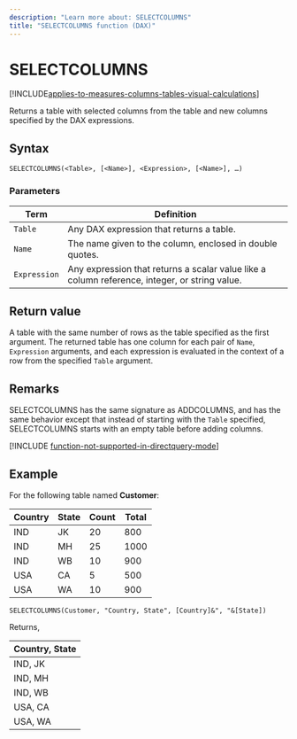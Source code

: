 ```yaml
---
description: "Learn more about: SELECTCOLUMNS"
title: "SELECTCOLUMNS function (DAX)"
---
```

# SELECTCOLUMNS

[!INCLUDE[applies-to-measures-columns-tables-visual-calculations](includes/applies-to-measures-columns-tables-visual-calculations.md)]

Returns a table with selected columns from the table and new columns specified by the DAX expressions.

## Syntax

```dax
SELECTCOLUMNS(<Table>, [<Name>], <Expression>, [<Name>], …) 
```

### Parameters

|Term|Definition|
|--------|--------------|
|`Table`|  Any DAX expression that returns a table. |
|`Name` |  The name given to the column, enclosed in double quotes. |
|`Expression` |Any expression that returns a scalar value like a column reference, integer, or string value.|

## Return value

A table with the same number of rows as the table specified as the first argument. The returned table has one column for each pair of `Name`, `Expression` arguments, and each expression is evaluated in the context of a row from the specified `Table` argument.

## Remarks

SELECTCOLUMNS has the same signature as ADDCOLUMNS, and has the same behavior except that instead of starting with the `Table` specified, SELECTCOLUMNS starts with an empty table before adding columns.

[!INCLUDE [function-not-supported-in-directquery-mode](includes/function-not-supported-in-directquery-mode.md)]

## Example

For the following table named **Customer**:

Country  |State  |Count  |Total
---------|---------|---------|---------
IND     |   JK      |    20     |  800
IND     |   MH      |    25     |  1000
IND     |   WB      |    10     |  900
USA     |   CA      |    5     |   500
USA     |   WA      |    10     |  900

```dax
SELECTCOLUMNS(Customer, "Country, State", [Country]&", "&[State])
```

Returns,

|Country, State |
|---------|
|IND, JK     |
|IND, MH     |
|IND, WB     |
|USA, CA    |
|USA, WA    |
